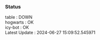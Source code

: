 ### Status


table : DOWN  
hogwarts : OK  
icy-bot : OK  
Latest Update : 2024-06-27 15:09:52.545971
